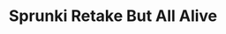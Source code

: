 ---
slug: sprunki-retake-but-all-alive
title: Sprunki Retake But All Alive
description: "Sprunki Retake But All Alive is an exciting online game. Play for free directly in your browser!"
icon: /images/popular_mods/Sprunki Retake But All Alive.png
url: https://wowtbc.net/sprunkin/retake-all-alive/index.html
previewImage: /images/popular_mods/Sprunki Retake But All Alive.png
type: popular mods

# SEO配置
seo:
  title: "Sprunki Retake But All Alive - Play Free Online Game | Fun Browser Games"
  description: "Sprunki Retake But All Alive - Play this fun online game for free in your browser. No download required!"
  ogImage: "/images/popular_mods/Sprunki Retake But All Alive.png"
  keywords: "sprunki-retake-but-all-alive, online game, browser game, free game, popular mods game, play online"

videoUrls:
  - https://www.youtube.com/embed/example1
  - https://www.youtube.com/embed/example2

whyPlay:
  title: "Why Play Sprunki Retake But All Alive?"
  items:
    - "Immersive Gameplay: Sprunki Retake But All Alive offers an engaging and immersive gaming experience that will keep you entertained for hours"
    - "Challenging Levels: Test your skills with increasingly difficult challenges and obstacles"
    - "Beautiful Graphics: Enjoy stunning visuals and smooth animations that bring the game world to life"
    - "Regular Updates: New content and features are added regularly to keep the game fresh and exciting"
    - "Free to Play: Experience all the fun without spending a penny"
    - "Community Features: Connect with other players, share strategies, and compete for high scores"
    - "Cross-Platform: Play on any device with a web browser, no downloads required"

features:
  title: "Key Features of Sprunki Retake But All Alive"
  image: "/images/popular_mods/Sprunki Retake But All Alive.png"
  items:
    - "Intuitive Controls: Easy to learn controls make Sprunki Retake But All Alive accessible for players of all skill levels"
    - "Multiple Game Modes: Enjoy various gameplay options that provide different challenges and experiences"
    - "Character Customization: Personalize your gaming experience with unique characters and items"
    - "Achievement System: Complete special tasks to earn rewards and recognition"
    - "Leaderboards: Compete with players worldwide and see who can achieve the highest scores"

characteristics:
  title: "Game Characteristics"
  image: "/images/popular_mods/Sprunki Retake But All Alive.png"
  items:
    - "Genre: Popular mods game with elements of strategy and skill"
    - "Difficulty: Suitable for both casual gamers and those seeking a challenge"
    - "Play Time: Quick sessions or extended gameplay, depending on your preference"
    - "Art Style: Vibrant and engaging visuals that enhance the gaming experience"
    - "Sound Design: Immersive audio that complements the gameplay perfectly"

info: "Sprunki Retake But All Alive is an exciting online game that offers players a unique and engaging gaming experience. With its intuitive controls, stunning visuals, and challenging gameplay, Sprunki Retake But All Alive provides hours of entertainment for players of all ages and skill levels. Whether you're looking for a quick gaming session during a break or an extended play session, Sprunki Retake But All Alive delivers an immersive experience that will keep you coming back for more. The game features multiple levels of increasing difficulty, ensuring that players are constantly challenged as they progress. With regular updates adding new content and features, Sprunki Retake But All Alive remains fresh and exciting, providing endless entertainment options for its growing community of players."

howToPlayIntro: "Welcome to Sprunki Retake But All Alive! This guide will walk you through the basics and help you master the game. Whether you're a beginner or looking to improve your skills, these tips and instructions will enhance your gaming experience."

howToPlaySteps:
  - title: "Getting Started"
    description: "Begin your Sprunki Retake But All Alive adventure by familiarizing yourself with the controls. Use your keyboard or mouse to navigate through the game interface. The tutorial will guide you through the basic mechanics and help you understand the objectives."
  - title: "Understanding the Objectives"
    description: "In Sprunki Retake But All Alive, your main goal is to progress through levels by completing specific objectives. Each level presents unique challenges that require different strategies and approaches."
  - title: "Mastering the Controls"
    description: "Practice using the controls to improve your precision and reaction time. Sprunki Retake But All Alive requires quick reflexes and strategic thinking to overcome obstacles and defeat opponents."
  - title: "Utilizing Power-ups"
    description: "Collect power-ups throughout the game to enhance your abilities and overcome difficult challenges. Each power-up offers unique advantages that can be crucial for success."
  - title: "Developing Strategies"
    description: "As you progress in Sprunki Retake But All Alive, develop effective strategies for different scenarios. Analyze patterns, anticipate challenges, and adapt your approach to maximize your performance."

faq:
  title: "Frequently Asked Questions about Sprunki Retake But All Alive"
  items:
    - question: "Is Sprunki Retake But All Alive free to play?"
      answer: "Yes, Sprunki Retake But All Alive is completely free to play directly in your web browser. No downloads or purchases are required to enjoy the full game experience."
    - question: "Can I play Sprunki Retake But All Alive on mobile devices?"
      answer: "Yes, Sprunki Retake But All Alive is optimized for both desktop and mobile play. You can enjoy the game on any device with a web browser and internet connection."
    - question: "Are there any in-game purchases?"
      answer: "While Sprunki Retake But All Alive is free to play, there may be optional in-game purchases available for cosmetic items or additional features that don't affect core gameplay."
    - question: "How often is Sprunki Retake But All Alive updated?"
      answer: "The developers regularly update Sprunki Retake But All Alive with new content, features, and improvements based on player feedback and game performance."
    - question: "Can I play Sprunki Retake But All Alive offline?"
      answer: "Currently, Sprunki Retake But All Alive requires an internet connection to play as it's a browser-based online game."
    - question: "Is Sprunki Retake But All Alive suitable for children?"
      answer: "Yes, Sprunki Retake But All Alive is designed to be family-friendly and suitable for players of all ages."
    - question: "How do I report bugs or issues?"
      answer: "If you encounter any problems while playing Sprunki Retake But All Alive, you can report them through the game's support page or contact the developers directly through their website."
    - question: "Still Have Questions?"
      answer: "If you have additional questions about Sprunki Retake But All Alive that aren't covered in this FAQ, please visit our support center or contact our customer service team for assistance."
---